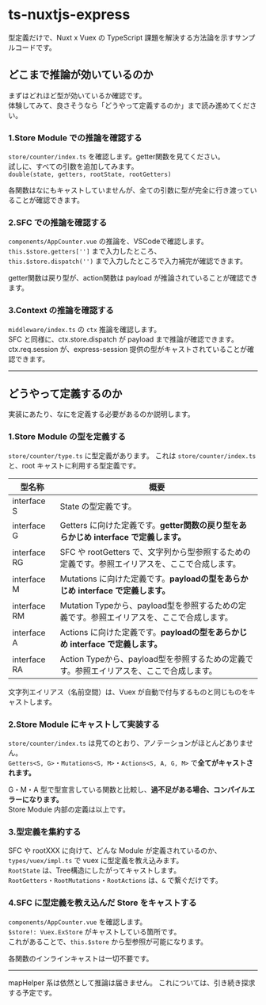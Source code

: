 # ts-nuxtjs-express

型定義だけで、Nuxt x Vuex の TypeScript 課題を解決する方法論を示すサンプルコードです。

## どこまで推論が効いているのか

まずはどれほど型が効いているか確認です。  
体験してみて、良さそうなら「どうやって定義するのか」まで読み進めてください。  

### 1.Store Module での推論を確認する

`store/counter/index.ts` を確認します。getter関数を見てください。  
試しに、すべての引数を追加してみます。  
`double(state, getters, rootState, rootGetters)`  

各関数はなにもキャストしていませんが、全ての引数に型が完全に行き渡っていることが確認できます。

### 2.SFC での推論を確認する

`components/AppCounter.vue` の推論を、VSCodeで確認します。  
`this.$store.getters['']` まで入力したところ、  
`this.$store.dispatch('')` まで入力したところで入力補完が確認できます。  

getter関数は戻り型が、action関数は payload が推論されていることが確認できます。

### 3.Context の推論を確認する

`middleware/index.ts` の `ctx` 推論を確認します。  
SFC と同様に、ctx.store.dispatch が payload まで推論が確認できます。  
ctx.req.session が、express-session 提供の型がキャストされていることが確認できます。

___

## どうやって定義するのか

実装にあたり、なにを定義する必要があるのか説明します。

### 1.Store Module の型を定義する

`store/counter/type.ts` に型定義があります。
これは `store/counter/index.ts` と、root キャストに利用する型定義です。

|型名称|概要|
|---|---|
|interface S|State の型定義です。|
|interface G|Getters に向けた定義です。**getter関数の戻り型をあらかじめ interface で定義します。**|
|interface RG|SFC や rootGetters で、文字列から型参照するための定義です。参照エイリアスを、ここで合成します。|
|interface M|Mutations に向けた定義です。**payloadの型をあらかじめ interface で定義します。**|
|interface RM|Mutation Typeから、payload型を参照するための定義です。参照エイリアスを、ここで合成します。|
|interface A|Actions に向けた定義です。**payloadの型をあらかじめ interface で定義します。**|
|interface RA|Action Typeから、payload型を参照するための定義です。参照エイリアスを、ここで合成します。|

文字列エイリアス（名前空間）は、Vuex が自動で付与するものと同じものをキャストします。

### 2.Store Module にキャストして実装する

`store/counter/index.ts` は見てのとおり、アノテーションがほとんどありません。  
`Getters<S, G>`・`Mutations<S, M>`・`Actions<S, A, G, M>` で**全てがキャストされます。**  

G・M・A 型で型宣言している関数と比較し、**過不足がある場合、コンパイルエラーになります。**  
Store Module 内部の定義は以上です。

### 3.型定義を集約する

SFC や rootXXX に向けて、どんな Module が定義されているのか、  
`types/vuex/impl.ts` で vuex に型定義を教え込みます。  
`RootState` は、Tree構造にしたがってキャストします。  
`RootGetters`・`RootMutations`・`RootActions` は、`&` で繋ぐだけです。

### 4.SFC に型定義を教え込んだ Store をキャストする

`components/AppCounter.vue` を確認します。  
`$store!: Vuex.ExStore` がキャストしている箇所です。  
これがあることで、`this.$store` から型参照が可能になります。

各関数のインラインキャストは一切不要です。

___

mapHelper 系は依然として推論は届きません。
これについては、引き続き探求する予定です。

